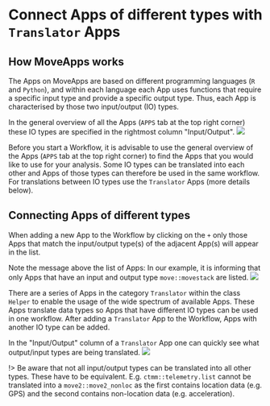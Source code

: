 # Connect Apps of different types with `Translator` Apps

## How MoveApps works

The Apps on MoveApps are based on different programming languages (`R` and `Python`), and within each language each App uses functions that require a specific input type and provide a specific output type. Thus, each App is characterised by those two input/output (IO) types.

In the general overview of all the Apps (`APPS` tab at the top right corner) these IO types are specified in the rightmost column "Input/Output".
![](../files/Input_Output.png)

Before you start a Workflow, it is advisable to use the general overview of the Apps (`APPS` tab at the top right corner) to find the Apps that you would like to use for your analysis. Some IO types can be translated into each other and Apps of those types can therefore be used in the same workflow. For translations between IO types use the `Translator` Apps (more details below).

## Connecting Apps of different types

When adding a new App to the Workflow by clicking on the `+` only those Apps that match the input/output type(s) of the adjacent App(s) will appear in the list.

Note the message above the list of Apps: In our example, it is informing that only Apps that have an input and output type `move::movestack` are listed. ![](../files/FilteredApps_WF.png)

There are a series of Apps in the category `Translator` within the class `Helper` to enable the usage of the wide spectrum of available Apps. These Apps translate data types so Apps that have different IO types can be used in one workflow. After adding a `Translator` App to the Workflow, Apps with another IO type can be added.

In the "Input/Output" column of a `Translator` App one can quickly see what output/input types are being translated.
![](../files/TranslatorExample.png)

!\> Be aware that not all input/output types can be translated into all other types. These have to be equivalent. E.g. `ctmm::telemetry.list` cannot be translated into a `move2::move2_nonloc` as the first contains location data (e.g. GPS) and the second contains non-location data (e.g. acceleration).
